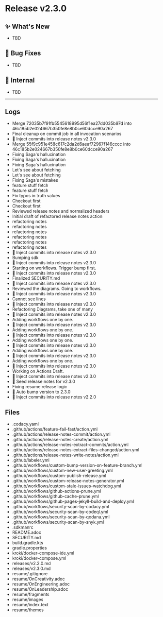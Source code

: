 # Release v2.3.0

## ✨ What's New
- TBD

## 🐛 Bug Fixes
- TBD

## 🔬 Internal
- TBD

---

## Logs

- Merge 72035b7f91fb5545618995d56f1ea27dd035b97d into 46c185b2e024667b350fe8e8b0ce60dcce90a267
- Final cleanup on commit job in all invocation scenarios
- 📝 Inject commits into release notes v2.3.0
- Merge 55f9c951e458c617c2da2d6aeaf72967f146cccc into 46c185b2e024667b350fe8e8b0ce60dcce90a267
- Fixing Saga's hallucination
- Fixing Saga's hallucination
- Fixing Saga's hallucination
- Let's see about fetching
- Let's see about fetching
- Fixing Saga's mistakes
- feature stuff fetch
- feature stuff fetch
- Fix typos in truth values
- Checkout first
- Checkout first
- Reviewed release notes and normalized headers
- Initial draft of refactored release notes action
- refactoring notes
- refactoring notes
- refactoring notes
- refactoring notes
- refactoring notes
- refactoring notes
- 📝 Inject commits into release notes v2.3.0
- Bumping sdk
- 📝 Inject commits into release notes v2.3.0
- Starting on workflows. Trigger bump first.
- 📝 Inject commits into release notes v2.3.0
- Finalized SECURITY.md
- 📝 Inject commits into release notes v2.3.0
- Reviewed the diagrams. Going to workflows.
- 📝 Inject commits into release notes v2.3.0
- Cannot see lines
- 📝 Inject commits into release notes v2.3.0
- Refactoring Diagrams, take one of many
- 📝 Inject commits into release notes v2.3.0
- Adding workflows one by one.
- 📝 Inject commits into release notes v2.3.0
- Adding workflows one by one.
- 📝 Inject commits into release notes v2.3.0
- Adding workflows one by one.
- 📝 Inject commits into release notes v2.3.0
- Adding workflows one by one.
- 📝 Inject commits into release notes v2.3.0
- Adding workflows one by one.
- 📝 Inject commits into release notes v2.3.0
- Working on Actions Draft.
- 📝 Inject commits into release notes v2.3.0
- 📝 Seed release notes for v2.3.0
- Fixing resume release logic
- 🔼 Auto bump version to 2.3.0
- 📝 Inject commits into release notes v2.2.0


## Files

- .codacy.yaml
- .github/actions/feature-fail-fast/action.yml
- .github/actions/release-notes-commit/action.yml
- .github/actions/release-notes-create/action.yml
- .github/actions/release-notes-extract-commits/action.yml
- .github/actions/release-notes-extract-files-changed/action.yml
- .github/actions/release-notes-write-notes/action.yml
- .github/labeler.yml
- .github/workflows/custom-bump-version-on-feature-branch.yml
- .github/workflows/custom-new-user-greeting.yml
- .github/workflows/custom-publish-release.yml
- .github/workflows/custom-release-notes-generator.yml
- .github/workflows/custom-stale-issues-watchdog.yml
- .github/workflows/github-actions-prune.yml
- .github/workflows/github-cache-prune.yml
- .github/workflows/github-pages-jekyll-build-and-deploy.yml
- .github/workflows/security-scan-by-codacy.yml
- .github/workflows/security-scan-by-codeql.yml
- .github/workflows/security-scan-by-qodana.yml
- .github/workflows/security-scan-by-snyk.yml
- .sdkmanrc
- README.adoc
- SECURITY.md
- build.gradle.kts
- gradle.properties
- kroki/docker-compose-ide.yml
- kroki/docker-compose.yml
- releases/v2.2.0.md
- releases/v2.3.0.md
- resume/.gitignore
- resume/OnCreativity.adoc
- resume/OnEngineering.adoc
- resume/OnLeadership.adoc
- resume/fragments
- resume/images
- resume/index.text
- resume/themes

